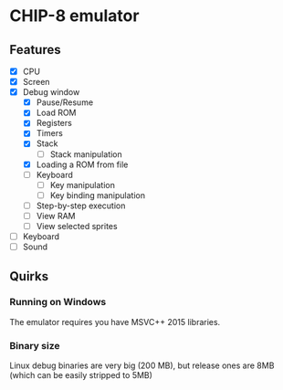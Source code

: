 # CHIP-8 emulator
## Features
- [x] CPU
- [x] Screen
- [x] Debug window
  - [x] Pause/Resume
  - [x] Load ROM
  - [x] Registers
  - [x] Timers
  - [x] Stack
    - [ ] Stack manipulation
  - [x] Loading a ROM from file
  - [ ] Keyboard
    - [ ] Key manipulation
    - [ ] Key binding manipulation
  - [ ] Step-by-step execution
  - [ ] View RAM
  - [ ] View selected sprites 
- [ ] Keyboard
- [ ] Sound
## Quirks
### Running on Windows
The emulator requires you have MSVC++ 2015 libraries.
### Binary size
Linux debug binaries are very big (200 MB), but release ones are 8MB (which can be easily stripped to 5MB)